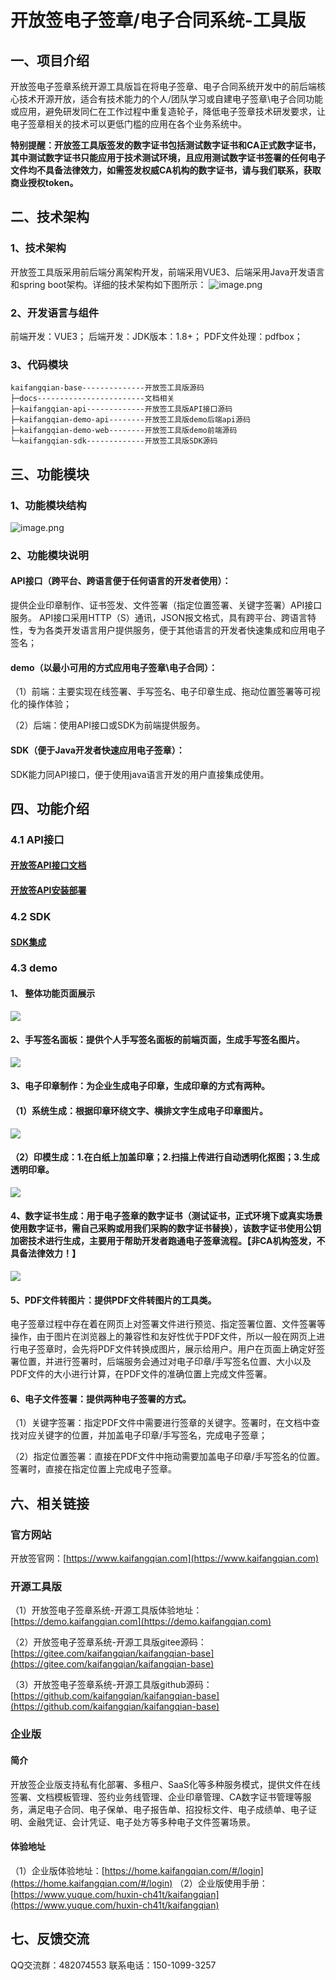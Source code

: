 # 开放签电子签章/电子合同系统-工具版
## 一、项目介绍
开放签电子签章系统开源工具版旨在将电子签章、电子合同系统开发中的前后端核心技术开源开放，适合有技术能力的个人/团队学习或自建电子签章\电子合同功能或应用，避免研发同仁在工作过程中重复造轮子，降低电子签章技术研发要求，让电子签章相关的技术可以更低门槛的应用在各个业务系统中。

**特别提醒：开放签工具版签发的数字证书包括测试数字证书和CA正式数字证书，其中测试数字证书只能应用于技术测试环境，且应用测试数字证书签署的任何电子文件均不具备法律效力，如需签发权威CA机构的数字证书，请与我们联系，获取商业授权token。**
## 二、技术架构
### 1、技术架构
开放签工具版采用前后端分离架构开发，前端采用VUE3、后端采用Java开发语言和spring boot架构。详细的技术架构如下图所示：
![image.png](./docs/images/1705906252616-c7176b84-502b-4fa1-a795-71abb78a4978.png)
### 2、开发语言与组件
前端开发：VUE3；
后端开发：JDK版本：1.8+；
PDF文件处理：pdfbox；
### 3、代码模块
```
kaifangqian-base--------------开放签工具版源码
├─docs------------------------文档相关
├─kaifangqian-api-------------开放签工具版API接口源码
├─kaifangqian-demo-api--------开放签工具版demo后端api源码
├─kaifangqian-demo-web--------开放签工具版demo前端源码
└─kaifangqian-sdk-------------开放签工具版SDK源码
```
## 三、功能模块 
### 1、功能模块结构
![image.png](./docs/images/1705908549370-57691237-9ed9-4b74-83c1-38ce82ded646.png)
###
### 2、功能模块说明
#### API接口（跨平台、跨语言便于任何语言的开发者使用）：
提供企业印章制作、证书签发、文件签署（指定位置签署、关键字签署）API接口服务。 API接口采用HTTP（S）通讯，JSON报文格式，具有跨平台、跨语言特性，专为各类开发语言用户提供服务，便于其他语言的开发者快速集成和应用电子签名；
#### demo（以最小可用的方式应用电子签章\电子合同）：
（1）前端：主要实现在线签署、手写签名、电子印章生成、拖动位置签署等可视化的操作体验；

（2）后端：使用API接口或SDK为前端提供服务。
#### SDK（便于Java开发者快速应用电子签章）：
SDK能力同API接口，便于使用java语言开发的用户直接集成使用。
## 四、功能介绍
### 4.1 API接口
#### [开放签API接口文档](./docs/kaifangqian-doc.pdf)

#### [开放签API安装部署](./kaifangqian-api/README.md)

### 4.2 SDK

#### [SDK集成](./kaifangqian-sdk/README.md)

### 4.3 demo

#### 1、 整体功能页面展示

![](./docs/images/product.png#id=KEOsw&originalType=binary&ratio=1&rotation=0&showTitle=false&status=done&style=none&title=)

#### 2、手写签名面板：提供个人手写签名面板的前端页面，生成手写签名图片。

![](./docs/images/signature.png#id=GuqKk&originalType=binary&ratio=1&rotation=0&showTitle=false&status=done&style=none&title=)

#### 3、电子印章制作：为企业生成电子印章，生成印章的方式有两种。

#### （1）系统生成：根据印章环绕文字、横排文字生成电子印章图片。

![](./docs/images/seal-template.png#id=yRYA0&originalType=binary&ratio=1&rotation=0&showTitle=false&status=done&style=none&title=)

#### （2）印模生成：1.在白纸上加盖印章；2.扫描上传进行自动透明化抠图；3.生成透明印章。

![](./docs/images/seal-ym.png#id=wgPT1&originalType=binary&ratio=1&rotation=0&showTitle=false&status=done&style=none&title=)

#### 4、数字证书生成：用于电子签章的数字证书（测试证书，正式环境下或真实场景使用数字证书，需自己采购或用我们采购的数字证书替换），该数字证书使用公钥加密技术进行生成，主要用于帮助开发者跑通电子签章流程。【非CA机构签发，不具备法律效力！】

![](./docs/images/pdf-cert.png#id=yUm5C&originalType=binary&ratio=1&rotation=0&showTitle=false&status=done&style=none&title=)

#### 5、PDF文件转图片：提供PDF文件转图片的工具类。

电子签章过程中存在着在网页上对签署文件进行预览、指定签署位置、文件签署等操作，由于图片在浏览器上的兼容性和友好性优于PDF文件，所以一般在网页上进行电子签章时，会先将PDF文件转换成图片，展示给用户。用户在页面上确定好签署位置，并进行签署时，后端服务会通过对电子印章/手写签名位置、大小以及PDF文件的大小进行计算，在PDF文件的准确位置上完成文件签署。

#### 6、电子文件签署：提供两种电子签署的方式。

（1）关键字签署：指定PDF文件中需要进行签章的关键字。签署时，在文档中查找对应关键字的位置，并加盖电子印章/手写签名，完成电子签章；

（2）指定位置签署：直接在PDF文件中拖动需要加盖电子印章/手写签名的位置。签署时，直接在指定位置上完成电子签章。

## 
## 六、相关链接
### 官方网站

开放签官网：[https://www.kaifangqian.com](https://www.kaifangqian.com)
### 开源工具版
（1）开放签电子签章系统-开源工具版体验地址：[https://demo.kaifangqian.com](https://demo.kaifangqian.com)

（2）开放签电子签章系统-开源工具版gitee源码：[https://gitee.com/kaifangqian/kaifangqian-base](https://gitee.com/kaifangqian/kaifangqian-base)

（3）开放签电子签章系统-开源工具版github源码：[https://github.com/kaifangqian/kaifangqian-base](https://github.com/kaifangqian/kaifangqian-base)
### 企业版
#### 简介
开放签企业版支持私有化部署、多租户、SaaS化等多种服务模式，提供文件在线签署、文档模板管理、签约业务线管理、企业印章管理、CA数字证书管理等服务，满足电子合同、电子保单、电子报告单、招投标文件、电子成绩单、电子证明、金融凭证、会计凭证、电子处方等多种电子文件签署场景。
#### 体验地址
（1）企业版体验地址：[https://home.kaifangqian.com/#/login](https://home.kaifangqian.com/#/login)
（2）企业版使用手册：[https://www.yuque.com/huxin-ch41t/kaifangqian](https://www.yuque.com/huxin-ch41t/kaifangqian)
## 七、反馈交流
QQ交流群：482074553
联系电话：150-1099-3257
